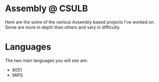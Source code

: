 # Assembly @ CSULB
Here are the some of the various Assembly based projects I've worked on. Some are more in depth than others and vary in difficulty. 

# Languages
The two main languages you will see are:
* 8051
* MIPS

